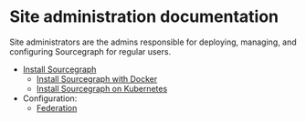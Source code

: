 # Site administration documentation

Site administrators are the admins responsible for deploying, managing, and configuring Sourcegraph for regular users.

- [Install Sourcegraph](./install)
  - [Install Sourcegraph with Docker](./install/docker)
  - [Install Sourcegraph on Kubernetes](./install/kubernetes_cluster)
- Configuration:
  - [Federation](./federation)
